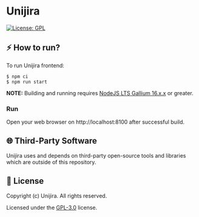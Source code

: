 # Unijira

[![License: GPL](https://img.shields.io/badge/License-GPL-blue.svg)](/LICENSE)


## :zap: How to run?

To run Unijira frontend:
```shell script
$ npm ci
$ npm run start
```

**NOTE:** Building and running requires [NodeJS LTS Gallium 16.x.x](https://nodejs.org/en/about/releases/) or greater.  

### Run
Open your web browser on http://localhost:8100 after successful build.  


## :globe_with_meridians: Third-Party Software
Unijira uses and depends on third-party open-source tools and libraries which are outside of this repository.

## :page_with_curl: License

Copyright (c) Unijira. All rights reserved.

Licensed under the [GPL-3.0](/LICENSE) license.
